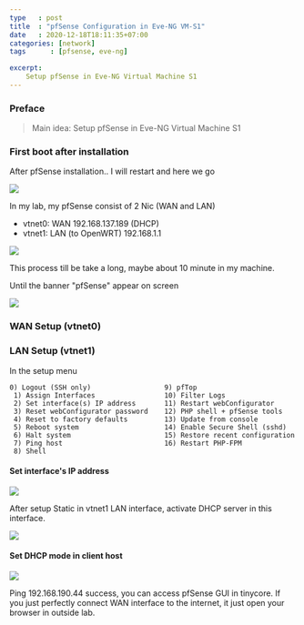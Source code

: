 ```yaml
---
type   : post
title  : "pfSense Configuration in Eve-NG VM-S1"
date   : 2020-12-18T18:11:35+07:00
categories: [network]
tags      : [pfsense, eve-ng]

excerpt:
    Setup pfSense in Eve-NG Virtual Machine S1
---
```


### Preface
>Main idea: Setup pfSense in Eve-NG Virtual Machine S1

### First boot after installation
After pfSense installation.. I will restart and here we go

![](https://res.cloudinary.com/bimagv/image/upload/v1608820279/2020-12/2020-12-17-pfsense-configuration-s1.png)

In my lab, my pfSense consist of 2 Nic (WAN and LAN)
- vtnet0: WAN 192.168.137.189 (DHCP)
- vtnet1: LAN (to OpenWRT) 192.168.1.1

![](https://res.cloudinary.com/bimagv/image/upload/v1608820486/2020-12/2020-12-17-pfsense-configuration-s1-2.png)

This process till be take a long, maybe about 10 minute in my machine.

Until the banner "pfSense" appear on screen

![](https://res.cloudinary.com/bimagv/image/upload/v1608820572/2020-12/2020-12-17-pfsense-configuration-s1-3.png)

### WAN Setup (vtnet0)
### LAN Setup (vtnet1)
In the setup menu

```
0) Logout (SSH only)                  9) pfTop
 1) Assign Interfaces                 10) Filter Logs
 2) Set interface(s) IP address       11) Restart webConfigurator
 3) Reset webConfigurator password    12) PHP shell + pfSense tools
 4) Reset to factory defaults         13) Update from console
 5) Reboot system                     14) Enable Secure Shell (sshd)
 6) Halt system                       15) Restore recent configuration
 7) Ping host                         16) Restart PHP-FPM
 8) Shell
```

#### Set interface's IP address
![](https://res.cloudinary.com/bimagv/image/upload/v1608820663/2020-12/2020-12-17-pfsense-configuration-s1-4.png)

After setup Static in vtnet1 LAN interface, activate DHCP server in this interface.

![](https://res.cloudinary.com/bimagv/image/upload/v1608820736/2020-12/2020-12-17-pfsense-configuration-s1-5.png)

#### Set DHCP mode in client host
![](https://res.cloudinary.com/bimagv/image/upload/v1608820995/2020-12/2020-12-17-pfsense-configuration-s1-6.png)

Ping 192.168.190.44 success, you can access pfSense GUI in tinycore. If you just perfectly connect WAN interface to the internet, it just open your browser in outside lab.
